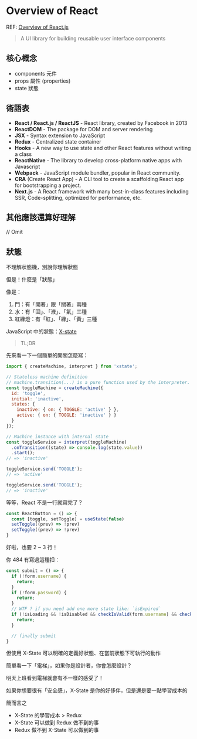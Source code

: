 # Overview of React

REF: [Overview of React.js](https://www.patterns.dev/posts/reactjs/)

> A UI library for building reusable user interface components

## 核心概念

- components 元件
- props 屬性 (properties)
- state 狀態

## 術語表

- **React / React.js / ReactJS** - React library, created by Facebook in 2013
- **ReactDOM** - The package for DOM and server rendering
- **JSX** - Syntax extension to JavaScript
- **Redux** - Centralized state container
- **Hooks** - A new way to use state and other React features without writing a class
- **ReactNative** - The library to develop cross-platform native apps with Javascript
- **Webpack** - JavaScript module bundler, popular in React community.
- **CRA** (Create React App) - A CLI tool to create a scaffolding React app for bootstrapping a project.
- **Next.js** - A React framework with many best-in-class features including SSR, Code-splitting, optimized for performance, etc.

## 其他應該還算好理解

// Omit

## 狀態

不理解狀態機，別說你理解狀態

但是！什麼是「狀態」

像是：

1. 門：有「開著」跟「關著」兩種
2. 水：有「固」、「液」、「氣」三種
3. 紅綠燈：有「紅」、「綠」、「黃」三種

JavaScript 中的狀態：[X-state](https://xstate.js.org/)

> TL;DR

先來看一下一個簡單的開關怎麼寫：

```javascript
import { createMachine, interpret } from 'xstate';

// Stateless machine definition
// machine.transition(...) is a pure function used by the interpreter.
const toggleMachine = createMachine({
  id: 'toggle',
  initial: 'inactive',
  states: {
    inactive: { on: { TOGGLE: 'active' } },
    active: { on: { TOGGLE: 'inactive' } }
  }
});

// Machine instance with internal state
const toggleService = interpret(toggleMachine)
  .onTransition((state) => console.log(state.value))
  .start();
// => 'inactive'

toggleService.send('TOGGLE');
// => 'active'

toggleService.send('TOGGLE');
// => 'inactive'
```

等等，React 不是一行就寫完了？

```javascript
const ReactButton = () => {
  const [toggle, setToggle] = useState(false)
  setToggle((prev) => !prev)
  setToggle((prev) => !prev)
}
```

好啦，也要 2 ~ 3 行！

你 484 有寫過這種扣：

```javascript
const submit = () => {
  if (!form.username) {
    return;
  }
  if (!form.password) {
    return;
  }
  // WTF ? if you need add one more state like: `isExpired`
  if (!isLoading && !isDisabled && checkIsValid(form.username) && checkIsPassword(form.password)) {
    return;
  }

  // finally submit
}
```

但使用 X-State 可以明確的定義好狀態、在當前狀態下可執行的動作

簡單看一下「電梯」，如果你是設計者，你會怎麼設計？

明天上班看到電梯就會有不一樣的感受了！

如果你想要很有「安全感」，X-State 是你的好侈伴，但是還是要一點學習成本的

簡而言之

- X-State 的學習成本 >  Redux
- X-State 可以做到 Redux 做不到的事
- Redux 做不到 X-State 可以做到的事
